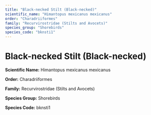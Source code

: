 ```yaml
---
title: "Black-necked Stilt (Black-necked)"
scientific_name: "Himantopus mexicanus mexicanus"
order: "Charadriiformes"
family: "Recurvirostridae (Stilts and Avocets)"
species_group: "Shorebirds"
species_code: "bknsti1"
---
```


# Black-necked Stilt (Black-necked)

**Scientific Name:** Himantopus mexicanus mexicanus

**Order:** Charadriiformes

**Family:** Recurvirostridae (Stilts and Avocets)

**Species Group:** Shorebirds

**Species Code:** bknsti1
